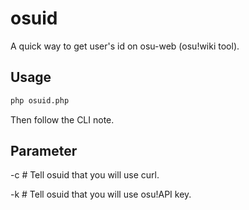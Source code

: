 # osuid

A quick way to get user's id on osu-web (osu!wiki tool).

## Usage

```bash
php osuid.php
```

Then follow the CLI note.

## Parameter

-c # Tell osuid that you will use curl.

-k # Tell osuid that you will use osu!API key.
